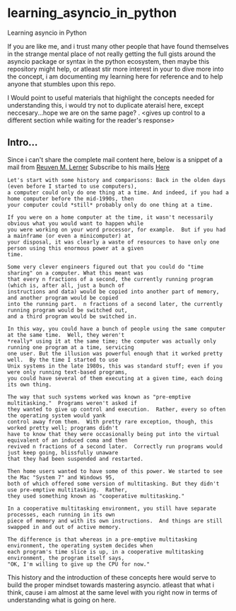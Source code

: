 # learning_asyncio_in_python
Learning asyncio in Python

If you are like me, and i trust many other people that have found themselves in the strange mental place
of not really getting the full gists around the asyncio package or syntax in the python ecosystem, then maybe
this repository might help, or atleast stir more interest in your to dive more into the concept, 
i am documenting my learning here for reference and to help anyone that stumbles upon this repo. 

I Would point to useful materials that highlight the concepts needed for understanding this, i would try
not to duplicate ateraisl here, except neccesary...hope we are on the same page? .
<gives up control to a different section while waiting for the reader's response>


## Intro... 
Since i can't share the complete mail content here, below is a snippet of a mail from [Reuven M. Lerner](https://lerner.co.il/)
Subscribe to his mails [Here](https://sparklp.co/a03dbf14/) 
```
Let's start with some history and comparisons: Back in the olden days (even before I started to use computers),
a computer could only do one thing at a time. And indeed, if you had a home computer before the mid-1990s, then 
your computer could *still* probably only do one thing at a time.

If you were on a home computer at the time, it wasn't necessarily obvious what you would want to happen while 
you were working on your word processor, for example.  But if you had a mainframe (or even a minicomputer) at 
your disposal, it was clearly a waste of resources to have only one person using this enormous power at a given 
time.

Some very clever engineers figured out that you could do "time sharing" on a computer. What this meant was 
that every n fractions of a second, the currently running program (which is, after all, just a bunch of
instructions and data) would be copied into another part of memory, and another program would be copied 
into the running part.  n fractions of a second later, the currently running program would be switched out,
and a third program would be switched in.

In this way, you could have a bunch of people using the same computer at the same time.  Well, they weren't
*really* using it at the same time; the computer was actually only running one program at a time, servicing
one user. But the illusion was powerful enough that it worked pretty well.  By the time I started to use 
Unix systems in the late 1980s, this was standard stuff; even if you were only running text-based programs, 
you could have several of them executing at a given time, each doing its own thing.

The way that such systems worked was known as "pre-emptive multitasking."  Programs weren't asked if
they wanted to give up control and execution.  Rather, every so often the operating system would yank 
control away from them.  With pretty rare exception, though, this worked pretty well; programs didn't 
have to know that they were occasionally being put into the virtual equivalent of an induced coma and then 
revived n fractions of a second later.  Correctly run programs would just keep going, blissfully unaware 
that they had been suspended and restarted.

Then home users wanted to have some of this power. We started to see the Mac "System 7" and Windows 95, 
both of which offered some version of multitasking. But they didn't use pre-emptive multitasking.  Rather, 
they used something known as "cooperative multitasking."

In a cooperative multitasking environment, you still have separate processes, each running in its own 
piece of memory and with its own instructions.  And things are still swapped in and out of active memory.

The difference is that whereas in a pre-emptive multitasking environment, the operating system decides when 
each program's time slice is up, in a cooperative multitasking environment, the program itself says, 
"OK, I'm willing to give up the CPU for now."

```

This history and the introduction of these concepts here would serve to build the proper mindset towards mastering asyncio.
atleast that what i think, cause i am almost at the same level with you right now in terms of understanding what is going on here.
